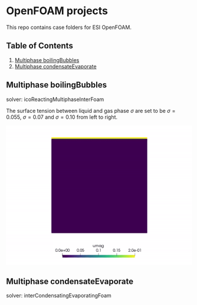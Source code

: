 # OpenFOAM projects

This repo contains case folders for ESI OpenFOAM.


## Table of Contents
1. [Multiphase boilingBubbles](#multiphase-boilingbubbles)
2. [Multiphase condensateEvaporate](#multiphase-condensateevaporate)
<!-- 3. [Urban testCase](#urban-testcase)
4. [CHAD validation cases](#chad-validation-cases) -->


## Multiphase boilingBubbles
solver: icoReactingMultiphaseInterFoam

The surface tension between liquid and gas phase $\sigma$ are set to be $\sigma=0.055$, $\sigma=0.07$ and $\sigma=0.10$ from left to right.

![boilingBubblesGif](https://raw.githubusercontent.com/jzy023/gifs/main/LBM/lidDrivenLBM.gif)


## Multiphase condensateEvaporate
solver: interCondensatingEvaporatingFoam





